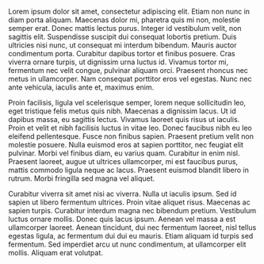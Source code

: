 Lorem ipsum dolor sit amet, consectetur adipiscing elit. Etiam non nunc in diam porta aliquam. Maecenas dolor mi, pharetra quis mi non, molestie semper erat. Donec mattis lectus purus. Integer id vestibulum velit, non sagittis elit. Suspendisse suscipit dui consequat lobortis pretium. Duis ultricies nisi nunc, ut consequat mi interdum bibendum. Mauris auctor condimentum porta. Curabitur dapibus tortor et finibus posuere. Cras viverra ornare turpis, ut dignissim urna luctus id. Vivamus tortor mi, fermentum nec velit congue, pulvinar aliquam orci. Praesent rhoncus nec metus in ullamcorper. Nam consequat porttitor eros vel egestas. Nunc nec ante vehicula, iaculis ante et, maximus enim.

Proin facilisis, ligula vel scelerisque semper, lorem neque sollicitudin leo, eget tristique felis metus quis nibh. Maecenas a dignissim lacus. Ut id dapibus massa, eu sagittis lectus. Vivamus laoreet quis risus ut iaculis. Proin et velit et nibh facilisis luctus in vitae leo. Donec faucibus nibh eu leo eleifend pellentesque. Fusce non finibus sapien. Praesent pretium velit non molestie posuere. Nulla euismod eros at sapien porttitor, nec feugiat elit pulvinar. Morbi vel finibus diam, eu varius quam. Curabitur in enim nisl. Praesent laoreet, augue ut ultrices ullamcorper, mi est faucibus purus, mattis commodo ligula neque ac lacus. Praesent euismod blandit libero in rutrum. Morbi fringilla sed magna vel aliquet.

Curabitur viverra sit amet nisi ac viverra. Nulla ut iaculis ipsum. Sed id sapien ut libero fermentum ultrices. Proin vitae aliquet risus. Maecenas ac sapien turpis. Curabitur interdum magna nec bibendum pretium. Vestibulum luctus ornare mollis. Donec quis lacus ipsum. Aenean vel massa a est ullamcorper laoreet. Aenean tincidunt, dui nec fermentum laoreet, nisl tellus egestas ligula, ac fermentum dui dui eu mauris. Etiam aliquam id turpis sed fermentum. Sed imperdiet arcu ut nunc condimentum, at ullamcorper elit mollis. Aliquam erat volutpat.
